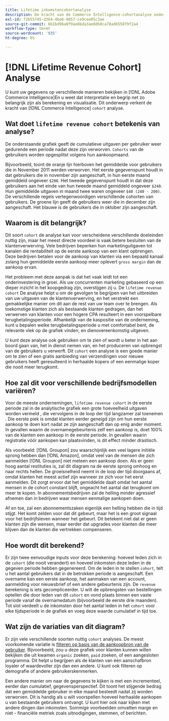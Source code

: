```yaml
---
title: Lifetime inkomstencohortanalyse
description: De kracht van de Commerce Intelligence-cohortanalyse onderzoeken.
exl-id: f2b55745-d364-4ba6-9857-ce9cee05c3ae
source-git-commit: 6b1bd96a0f9ae8bda3ae8db8ca78ad655079f2a4
workflow-type: tm+mt
source-wordcount: '935'
ht-degree: 0%

---
```


# [!DNL Lifetime Revenue Cohort] Analyse

U kunt uw gegevens op verschillende manieren bekijken in [!DNL Adobe Commerce Intelligence]En u weet dat interpretatie en begrip net zo belangrijk zijn als berekening en visualisatie. Dit onderwerp verkent de kracht van [!DNL Commerce Intelligence] `cohort` analyse.

## Wat doet `lifetime revenue cohort` betekenis van analyse?

De onderstaande grafiek geeft de cumulatieve uitgaven per gebruiker weer gedurende een periode nadat deze zijn verworven. `Cohorts` van de gebruikers worden opgesplitst volgens hun aankoopmaand.

Bijvoorbeeld, toont de oranje lijn hierboven het gemiddelde voor gebruikers die in November 2011 werden verworven. Het eerste gegevenspunt houdt in dat gebruikers die in november zijn aangeschaft, in hun eerste maand gemiddeld ongeveer `$200`. Het tweede gegevenspunt houdt in dat deze gebruikers aan het einde van hun tweede maand gemiddeld ongeveer `$240`. Hun gemiddelde uitgaven in maand twee waren ongeveer `$40 (240 - 200)`. De verschillende regels vertegenwoordigen verschillende cohorten van gebruikers. De groene lijn geeft de gebruikers weer die in december zijn aangeschaft. Het blauwe is de gebruikers die in oktober zijn aangeschaft.

## Waarom is dit belangrijk?

Dit soort `cohort` de analyse kan voor verscheidene verschillende doeleinden nuttig zijn, maar het meest directe voordeel is vaak betere besluiten van de klantenverwerving. Vele bedrijven beperken hun marketinguitgaven tot kanalen die rentabiliteit op de eerste aankoop van een klant opbrengen. Deze bedrijven betalen voor de aankoop van klanten via een bepaald kanaal zolang hun gemiddelde eerste aankoop meer oplevert `gross margin` dan de aankoop ervan.

Het probleem met deze aanpak is dat het vaak leidt tot een onderinvestering in groei. Als uw concurrenten marketing gebaseerd op een dieper inzicht in het koopgedrag zijn, overstijgen zij u. De `lifetime revenue cohort` De analyse helpt u om de gevolgen te begrijpen van het uitbreiden van uw uitgaven van de klantenverwerving, en het verstrekt een gemakkelijke manier om dit aan de rest van uw team over te brengen. Als toekomstige klanten zich als bestaande klanten gedragen, dan het verwerven van klanten voor een hogere CPA resulteert in een voorspelbare terugbetalingsperiode. Afhankelijk van de kaspositie van de onderneming, kunt u bepalen welke terugbetalingsperiode u met comfortabel bent, de relevante vlek op de grafiek vinden, en dienovereenkomstig uitgeven.

U kunt deze analyse ook gebruiken om te zien of wordt u beter in het aan boord gaan van, het in dienst nemen van, en het produceren van opbrengst van de gebruikers u verwerft. Dit `cohort` een analyse is een goede manier om te zien of een gratis aanbieding van verzendingen voor nieuwe gebruikers heeft geresulteerd in herhaalde kopers of een eenmalige koper die nooit meer terugkomt.

## Hoe zal dit voor verschillende bedrijfsmodellen variëren?

Voor de meeste ondernemingen, `lifetime revenue cohort` in de eerste periode zal in de analytische grafiek een grote hoeveelheid uitgaven worden vermeld , die vervolgens in de loop der tijd langzamer zal toenemen . Die eerste piek is omdat klanten eerder geneigd zijn om hun eerste aankoop te doen kort nadat ze zijn aangeschaft dan op enig ander moment. In gevallen waarin de overnamegebeurtenis zelf een aankoop is, doet 100% van de klanten een aankoop in de eerste periode. In gevallen waarin registratie vóór aankopen kan plaatsvinden, is dit effect minder drastisch.

Als voorbeeld: [!DNL Groupon] zou waarschijnlijk een veel lagere initiële sprong hebben dan [!DNL Amazon], omdat veel van de mensen die zich aanmelden [!DNL Groupon] niet meteen een aankoop doen. Als er geen hoog aantal restituties is, zal dit diagram na de eerste sprong omhoog en naar rechts hellen. De groeisnelheid neemt in de loop der tijd doorgaans af, omdat klanten het meest actief zijn wanneer ze zich voor het eerst aanmelden. Dit zorgt ervoor dat het gemiddelde daalt omdat het aantal mensen in de cohort constant blijft, ongeacht het aantal dat terugkomt om meer te kopen. In abonnementsbedrijven zal de helling minder agressief afnemen dan in bedrijven waar mensen eenmalige aankopen doen.

Af en toe, zal een abonnementszaken eigenlijk een helling hebben die in tijd stijgt. Het komt zelden voor dat dit gebeurt, maar het is een groot signaal voor het bedrijfsleven wanneer het gebeurt. Dit betekent niet dat er geen klanten zijn die wensen, maar eerder dat upgrades voor klanten die meer blijven dan de klanten die vertrekken compenseren.

## Hoe wordt dit berekend?

Er zijn twee eenvoudige inputs voor deze berekening: hoeveel leden zich in de `cohort` (die nooit verandert) en hoeveel inkomsten deze leden in de gegeven periode hebben gegenereerd. Om de leden in te stellen `cohort`, telt u het aantal gebruikers dat in de betrokken periode is aangeschaft. Een overname kan een eerste aankoop, het aanmaken van een account, aanmelding voor nieuwsbrief of een andere gebeurtenis zijn. De `revenue` berekening is iets gecompliceerder. U wilt de opbrengsten van bestellingen optellen die door leden van dit `cohort` en vond plaats binnen een vaste periode vanaf de overnamedatum (bijvoorbeeld de eerste drie maanden). Tot slot verdeelt u de inkomsten door het aantal leden in het `cohort` voor elke tijdsperiode in de grafiek en voeg deze waarde cumulatief in tijd toe.

## Wat zijn de variaties van dit diagram?

Er zijn vele verschillende soorten nuttig `cohort` analyses. De meest voorkomende variatie is [filteren op basis van de aankoopbron van de gebruiker](../analysis/most-value-source-channel.md). Bijvoorbeeld, zou u deze grafiek voor klanten kunnen willen bekijken die uit kwamen `organic` zoeken, `paid` zoeken, of een aangesloten programma. Dit helpt u begrijpen als de klanten van één aanschafbron loyaler of waardevoller zijn dan een andere. U kunt ook filteren op demografie of andere gebruikerskenmerken.

Een andere manier om naar de gegevens te kijken is met een incrementeel, eerder dan cumulatief, gegevensperspectief. Dit toont het stijgende bedrag dat een gemiddelde gebruiker in elke maand besteedt nadat zij worden verworven. Dit is handig als u wilt voorspellen hoeveel herhaalde aankopen u van bestaande gebruikers ontvangt. U kunt hier ook naar kijken met andere dingen dan inkomsten. Sommige voorbeelden omvatten marge en niet - financiële metriek zoals uitnodigingen, stemmen, of berichten.
